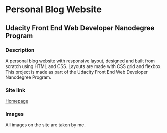# Personal Blog Website
## Udacity Front End Web Developer Nanodegree Program

### Description
A personal blog website with responsive layout, designed and built from scratch using HTML and CSS. Layouts are made with CSS grid and flexbox. This project is made as part of the Udacity Front End Web Developer Nanodegree Program. 

### Site link
[Homepage](https://axelpilot.github.io/BlogProject/index.html)

### Images
All images on the site are taken by me.
